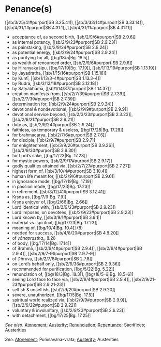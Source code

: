 # Penance(s)

[[sb/3/25/41#purport|SB 3.25.41]], [[sb/3/33/14#purport|SB 3.33.14]], [[sb/4/31/1#purport|SB 4.31.1]], [[sb/4/31/11#purport|SB 4.31.11]]

* acceptance of, as second birth, [[sb/2/9/6#purport|SB 2.9.6]]
* as internal potency, [[sb/2/9/23#purport|SB 2.9.23]]
* as painstaking, [[sb/2/9/24#purport|SB 2.9.24]]
* as potential energy, [[sb/2/9/24#purport|SB 2.9.24]]
* as purifying for all, [[bg/18/5|Bg. 18.5]]
* as wealth of renounced order, [[sb/2/9/6#purport|SB 2.9.6]]
* by Hiraṇyakaśipu, [[bg/17/19|Bg. 17.19]], [[sb/1/13/19#purport|SB 1.13.19]]
* by Jayadratha, [[sb/1/15/16#purport|SB 1.15.16]]
* by Kuntī, [[sb/1/13/3-4#purport|SB 1.13.3-4]]
* by Rudra, [[sb/3/12/18#purport|SB 3.12.18]]
* by Satyabhāmā, [[sb/1/14/37#purport|SB 1.14.37]]
* creation manifests from, [[sb/2/7/39#purport|SB 2.7.39]], [[sb/2/7/39#purport|SB 2.7.39]]
* determination for, [[sb/2/9/24#purport|SB 2.9.24]]
* devotional & nondevotional, [[sb/2/9/9#purport|SB 2.9.9]]
* devotional service beyond, [[sb/2/3/23#purport|SB 2.3.23]], [[sb/2/9/21#purport|SB 2.9.21]]
* duty as, [[sb/2/9/24#purport|SB 2.9.24]]
* faithless, as temporary & useless, [[bg/17/28|Bg. 17.28]]
* for brahmacarya, [[sb/2/7/6#purport|SB 2.7.6]]
* for disciple, [[sb/2/9/7#purport|SB 2.9.7]]
* for enlightenment, [[sb/3/9/26#purport|SB 3.9.26]], [[sb/3/9/30#purport|SB 3.9.30]]
* for Lord’s sake, [[bg/17/23|Bg. 17.23]]
* for mystic powers, [[sb/2/9/17#purport|SB 2.9.17]]
* godly qualities attained via, [[sb/2/7/27#purport|SB 2.7.27]]
* highest form of, [[sb/3/10/4#purport|SB 3.10.4]]
* human life meant for, [[sb/2/9/6#purport|SB 2.9.6]]
* in ignorance mode, [[bg/17/19|Bg. 17.19]]
* in passion mode, [[bg/17/23|Bg. 17.23]]
* in retirement, [[sb/3/12/41#purport|SB 3.12.41]]
* Kṛṣṇa as, [[bg/7/9|Bg. 7.9]]
* Kṛṣṇa enjoyer of, [[bg/2/66|Bg. 2.66]]
* Lord identical with, [[sb/2/9/23#purport|SB 2.9.23]]
* Lord imposes, on devotees, [[sb/2/9/23#purport|SB 2.9.23]]
* Lord known by, [[sb/3/9/1#purport|SB 3.9.1]]
* material vs. spiritual, [[bg/17/23|Bg. 17.23]]
* meaning of, [[bg/10/4|Bg. 10.4]] (8)
* needed for success, [[sb/4/8/20#purport|SB 4.8.20]]
* of *vānaprastha,*, 8.28
* of body, [[bg/17/14|Bg. 17.14]]
* of Brahmā, [[sb/2/9/4#purport|SB 2.9.4]], [[sb/2/9/4#purport|SB 2.9.4]], [[sb/2/9/7-9#purport|SB 2.9.7-9]]
* of Dhruva, [[sb/2/7/8#purport|SB 2.7.8]]
* on Lord’s behalf only, [[sb/2/9/36#purport|SB 2.9.36]]
* recommended for purification, [[bg/5/22|Bg. 5.22]]
* renunciation of, [[bg/18/3|Bg. 18.3]], [[bg/18/5–6|Bg. 18.5–6]]
* seeing Lord face to face via, [[sb/2/9/4#purport|SB 2.9.4]], [[sb/2/9/21-23#purport|SB 2.9.21-23]]
* selfish & unselfish, [[sb/2/9/20#purport|SB 2.9.20]]
* severe, unauthorized, [[bg/17/5|Bg. 17.5]]
* spiritual world realized via, [[sb/2/9/9#purport|SB 2.9.9]], [[sb/2/9/22#purport|SB 2.9.22]]
* voluntary & involuntary, [[sb/2/9/23#purport|SB 2.9.23]]
* with detachment, [[bg/17/25|Bg. 17.25]]

*See also:* [Atonement](entries/atonement.md); [Austerity](entries/austerities.md); [Renunciation](entries/renunciation.md); [Repentance](entries/repentance.md); Sacrifices; Austerities

*See:* [Atonement](entries/atonement.md); Puṁsavana-vrata; [Austerity](entries/austerities.md); Austerities
